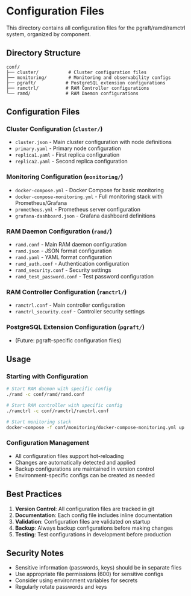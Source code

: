 # Configuration Files

This directory contains all configuration files for the pgraft/ramd/ramctrl system, organized by component.

## Directory Structure

```
conf/
├── cluster/           # Cluster configuration files
├── monitoring/        # Monitoring and observability configs
├── pgraft/           # PostgreSQL extension configurations
├── ramctrl/          # RAM Controller configurations
└── ramd/             # RAM Daemon configurations
```

## Configuration Files

### Cluster Configuration (`cluster/`)
- `cluster.json` - Main cluster configuration with node definitions
- `primary.yaml` - Primary node configuration
- `replica1.yaml` - First replica configuration
- `replica2.yaml` - Second replica configuration

### Monitoring Configuration (`monitoring/`)
- `docker-compose.yml` - Docker Compose for basic monitoring
- `docker-compose-monitoring.yml` - Full monitoring stack with Prometheus/Grafana
- `prometheus.yml` - Prometheus server configuration
- `grafana-dashboard.json` - Grafana dashboard definitions

### RAM Daemon Configuration (`ramd/`)
- `ramd.conf` - Main RAM daemon configuration
- `ramd.json` - JSON format configuration
- `ramd.yaml` - YAML format configuration
- `ramd_auth.conf` - Authentication configuration
- `ramd_security.conf` - Security settings
- `ramd_test_password.conf` - Test password configuration

### RAM Controller Configuration (`ramctrl/`)
- `ramctrl.conf` - Main controller configuration
- `ramctrl_security.conf` - Controller security settings

### PostgreSQL Extension Configuration (`pgraft/`)
- (Future: pgraft-specific configuration files)

## Usage

### Starting with Configuration
```bash
# Start RAM daemon with specific config
./ramd -c conf/ramd/ramd.conf

# Start RAM controller with specific config
./ramctrl -c conf/ramctrl/ramctrl.conf

# Start monitoring stack
docker-compose -f conf/monitoring/docker-compose-monitoring.yml up
```

### Configuration Management
- All configuration files support hot-reloading
- Changes are automatically detected and applied
- Backup configurations are maintained in version control
- Environment-specific configs can be created as needed

## Best Practices

1. **Version Control**: All configuration files are tracked in git
2. **Documentation**: Each config file includes inline documentation
3. **Validation**: Configuration files are validated on startup
4. **Backup**: Always backup configurations before making changes
5. **Testing**: Test configurations in development before production

## Security Notes

- Sensitive information (passwords, keys) should be in separate files
- Use appropriate file permissions (600) for sensitive configs
- Consider using environment variables for secrets
- Regularly rotate passwords and keys
